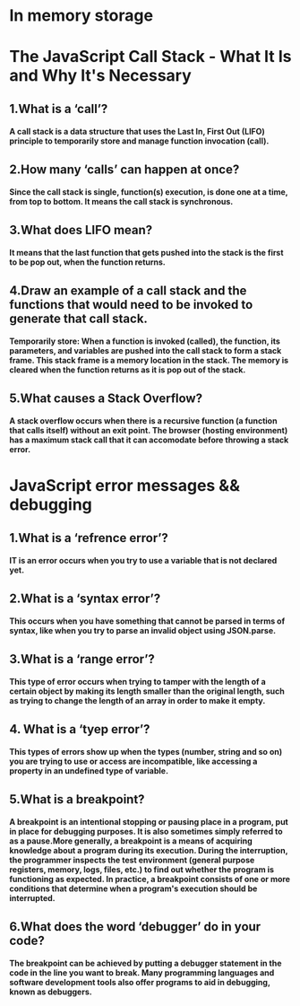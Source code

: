 # In memory storage

# The JavaScript Call Stack - What It Is and Why It's Necessary

## 1.What is a ‘call’?
#### A call stack is a data structure that uses the Last In, First Out (LIFO) principle to temporarily store and manage function invocation (call).
## 2.How many ‘calls’ can happen at once?
#### Since the call stack is single, function(s) execution, is done one at a time, from top to bottom. It means the call stack is synchronous.
## 3.What does LIFO mean?
#### It means that the last function that gets pushed into the stack is the first to be pop out, when the function returns.
## 4.Draw an example of a call stack and the functions that would need to be invoked to generate that call stack.
#### Temporarily store: When a function is invoked (called), the function, its parameters, and variables are pushed into the call stack to form a stack frame. This stack frame is a memory location in the stack. The memory is cleared when the function returns as it is pop out of the stack.

 <!-- ![](https://cdn-media-1.freecodecamp.org/images/QgR2uIk7tW0YNz0Xm8g0jAPeRFI0e4sCejsv) -->
 ## 5.What causes a Stack Overflow?
 #### A stack overflow occurs when there is a recursive function (a function that calls itself) without an exit point. The browser (hosting environment) has a maximum stack call that it can accomodate before throwing a stack error.

# JavaScript error messages && debugging
## 1.What is a ‘refrence error’?
#### IT is an error occurs when you try to use a variable that is not declared yet.
## 2.What is a ‘syntax error’?
#### This occurs when you have something that cannot be parsed in terms of syntax, like when you try to parse an invalid object using JSON.parse.
## 3.What is a ‘range error’?
#### This type of error occurs when trying to tamper with the length of a certain object by making its length smaller than the original length, such as trying to change the length of an array in order to make it empty.
## 4. What is a ‘tyep error’?
#### This types of errors show up when the types (number, string and so on) you are trying to use or access are incompatible, like accessing a property in an undefined type of variable.
## 5.What is a breakpoint?
#### A breakpoint is an intentional stopping or pausing place in a program, put in place for debugging purposes. It is also sometimes simply referred to as a pause.More generally, a breakpoint is a means of acquiring knowledge about a program during its execution. During the interruption, the programmer inspects the test environment (general purpose registers, memory, logs, files, etc.) to find out whether the program is functioning as expected. In practice, a breakpoint consists of one or more conditions that determine when a program's execution should be interrupted.
## 6.What does the word ‘debugger’ do in your code?
#### The breakpoint can be achieved by putting a debugger statement in the code in the line you want to break. Many programming languages and software development tools also offer programs to aid in debugging, known as debuggers.